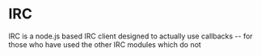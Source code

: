IRC
===

IRC is a node.js based IRC client designed to actually use callbacks -- for those who have used the other IRC modules which do not
